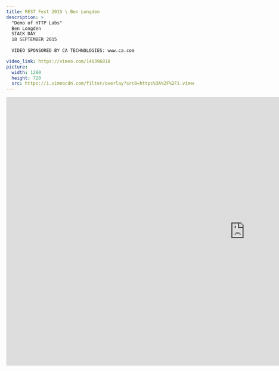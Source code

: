 ```yaml
---
title: REST Fest 2015 \ Ben Longden
description: >
  "Demo of HTTP Labs"
  Ben Longden
  STACK DAY
  18 SEPTEMBER 2015
  
  VIDEO SPONSORED BY CA TECHNOLOGIES: www.ca.com

video_link: https://vimeo.com/146396818
picture:
  width: 1280
  height: 720
  src: https://i.vimeocdn.com/filter/overlay?src0=https%3A%2F%2Fi.vimeocdn.com%2Fvideo%2F544787142_1280x720.jpg&src1=http%3A%2F%2Ff.vimeocdn.com%2Fp%2Fimages%2Fcrawler_play.png
---
```

<iframe src="https://player.vimeo.com/video/146396818?title=0&byline=0&portrait=0&badge=0&autopause=0&player_id=0" width="1280" height="720" frameborder="0" title="REST Fest 2015 \ Ben Longden" webkitallowfullscreen mozallowfullscreen allowfullscreen></iframe>